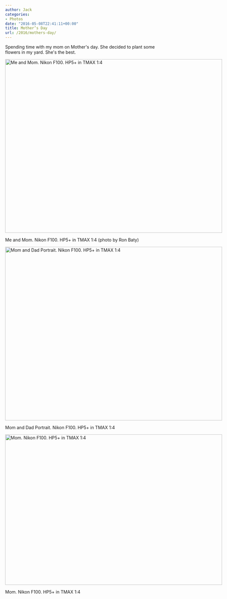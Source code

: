 ```yaml
---
author: Jack
categories:
- Photos
date: "2016-05-08T22:41:11+00:00"
title: Mother’s Day
url: /2016/mothers-day/
---
```


Spending time with my mom on Mother's day. She decided to plant some flowers in my yard. She's the best.

<div id="attachment_5206" style="width: 710px" class="wp-caption alignright">
  <img class="size-large wp-image-5206" src="/img/2016/05/20160508_upload_20160508-1024x819.jpg" alt="Me and Mom. Nikon F100. HP5+ in TMAX 1:4" width="700" height="560" srcset="/img/2016/05/20160508_upload_20160508.jpg 1024w, /img/2016/05/20160508_upload_20160508-300x240.jpg 300w, /img/2016/05/20160508_upload_20160508-768x614.jpg 768w, /img/2016/05/20160508_upload_20160508-700x560.jpg 700w" sizes="(max-width: 700px) 100vw, 700px" />
  
  <p class="wp-caption-text">
    Me and Mom. Nikon F100. HP5+ in TMAX 1:4 (photo by Ron Baty)
  </p>
</div>

<div id="attachment_5207" style="width: 710px" class="wp-caption alignright">
  <img class="size-large wp-image-5207" src="/img/2016/05/20160508_upload_2016050801-1024x819.jpg" alt="Mom and Dad Portrait. Nikon F100. HP5+ in TMAX 1:4" width="700" height="560" srcset="/img/2016/05/20160508_upload_2016050801.jpg 1024w, /img/2016/05/20160508_upload_2016050801-300x240.jpg 300w, /img/2016/05/20160508_upload_2016050801-768x614.jpg 768w, /img/2016/05/20160508_upload_2016050801-700x560.jpg 700w" sizes="(max-width: 700px) 100vw, 700px" />
  
  <p class="wp-caption-text">
    Mom and Dad Portrait. Nikon F100. HP5+ in TMAX 1:4
  </p>
</div>

<div id="attachment_5208" style="width: 710px" class="wp-caption alignright">
  <img class="size-large wp-image-5208" src="/img/2016/05/20160508_upload_2016050802-1024x710.jpg" alt="Mom. Nikon F100. HP5+ in TMAX 1:4" width="700" height="485" srcset="/img/2016/05/20160508_upload_2016050802.jpg 1024w, /img/2016/05/20160508_upload_2016050802-300x208.jpg 300w, /img/2016/05/20160508_upload_2016050802-768x533.jpg 768w, /img/2016/05/20160508_upload_2016050802-700x485.jpg 700w" sizes="(max-width: 700px) 100vw, 700px" />
  
  <p class="wp-caption-text">
    Mom. Nikon F100. HP5+ in TMAX 1:4
  </p>
</div>
